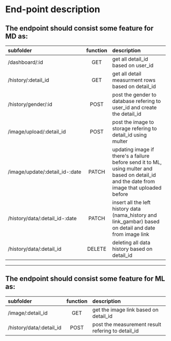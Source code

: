 # End-point description
## The endpoint should consist some feature for MD as:

| subfolder | function | description |
|:---|:---:|:---|
| /dashboard/:id | GET | get all detail_id based on user_id |
| /history/:detail_id | GET | get all detail measurment rows based on detail_id |
| /history/gender/:id | POST | post the gender to database refering to user_id and create the detail_id |
| /image/upload/:detail_id | POST | post the image to storage refering to detail_id using multer |
| /image/update/:detail_id-:date | PATCH | updating image if there's a failure before send it to ML, using multer and based on detail_id and the date from image that uploaded before |
|/history/data/:detail_id-:date|PATCH|insert all the left history data (nama_history and link_gambar) based on detail and date from image link |
|/history/data/:detail_id|DELETE|deleting all data history based on detail_id|

-------------------------------------------------------

## The endpoint should consist some feature for ML as:

| subfolder | function | description |
|:---|:---:|:---|
|/image/:detail_id|GET|get the image link based on detail_id|
|/history/data/:detail_id|POST|post the measurement result refering to detail_id|
